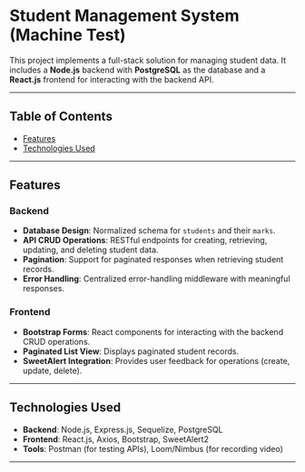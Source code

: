 # Student Management System (Machine Test)

This project implements a full-stack solution for managing student data. It includes a **Node.js** backend with **PostgreSQL** as the database and a **React.js** frontend for interacting with the backend API.

---

## Table of Contents
- [Features](#features)
- [Technologies Used](#technologies-used)

---

## Features

### Backend
- **Database Design**: Normalized schema for `students` and their `marks`.
- **API CRUD Operations**: RESTful endpoints for creating, retrieving, updating, and deleting student data.
- **Pagination**: Support for paginated responses when retrieving student records.
- **Error Handling**: Centralized error-handling middleware with meaningful responses.

### Frontend
- **Bootstrap Forms**: React components for interacting with the backend CRUD operations.
- **Paginated List View**: Displays paginated student records.
- **SweetAlert Integration**: Provides user feedback for operations (create, update, delete).

---

## Technologies Used
- **Backend**: Node.js, Express.js, Sequelize, PostgreSQL
- **Frontend**: React.js, Axios, Bootstrap, SweetAlert2
- **Tools**: Postman (for testing APIs), Loom/Nimbus (for recording video)

---

